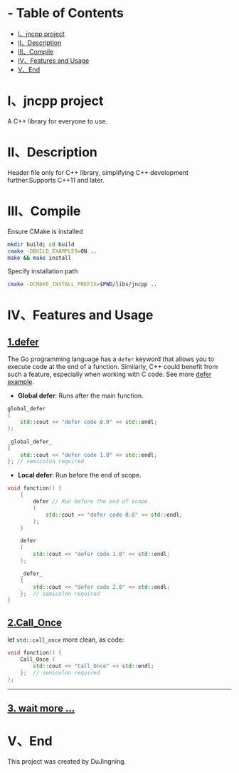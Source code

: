 # - Table of Contents
- [Ⅰ、jncpp project](#ⅰjncpp-project)
- [Ⅱ、Description](#ⅱdescription)
- [Ⅲ、Compile](#ⅲcompile)
- [Ⅳ、Features and Usage](#ⅳfeatures-and-usage)
- [Ⅴ、End](#ⅴend)

# Ⅰ、jncpp project
A C++ library for everyone to use.

# Ⅱ、Description
Header file only for C++ library, simplifying C++ development further.Supports C++11 and later.

# Ⅲ、Compile
Ensure CMake is installed
```bash
mkdir build; cd build
cmake -DBUILD_EXAMPLES=ON ..
make && make install
```
Specify installation path
```bash
cmake -DCMAKE_INSTALL_PREFIX=$PWD/libs/jncpp ..
```

# Ⅳ、Features and Usage

## [1.defer](https://github.com/dujingning/jncpp/blob/main/examples/defer.cpp)
The Go programming language has a `defer` keyword that allows you to execute code at the end of a function. Similarly, C++ could benefit from such a feature, especially when working with C code. See more  [defer example](https://github.com/dujingning/jncpp/blob/main/examples/defer.cpp).

- **Global defer**: Runs after the main function.
```cpp
global_defer
(
    std::cout << "defer code 0.0" << std::endl;
);

_global_defer_
{
    std::cout << "defer code 1.0" << std::endl;
}; // semicolon required
```

- **Local defer**: Run before the end of scope.
```cpp
void function() {
    {
        defer // Run before the end of scope.
        (
            std::cout << "defer code 0.0" << std::endl;
        );  
    }

    defer
    (
        std::cout << "defer code 1.0" << std::endl;
    );

    _defer_
    {
        std::cout << "defer code 2.0" << std::endl;
    };  // semicolon required
}
```
## [2.Call_Once](https://github.com/dujingning/jncpp/blob/main/examples/call_once.cpp)
let `std::call_once` more clean, as code:
```cpp
void function() {
    Call_Once (
        std::cout << "Call_Once" << std::endl;
    };  // semicolon required
);
```
---
## [3. wait more ...](https://github.com/dujingning/jncpp)


# Ⅴ、End
This project was created by DuJingning.